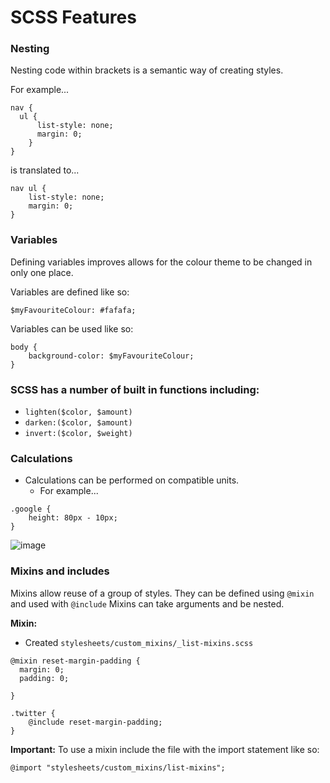 # SCSS Features

### Nesting

Nesting code within brackets is a semantic way of creating styles.

For example...

```
nav {
  ul {
      list-style: none;
      margin: 0;
    }
}
```

is translated to...

```
nav ul {
    list-style: none;
    margin: 0;
}
```

### Variables

Defining variables improves allows for the colour theme to be changed in only one place.

Variables are defined like so:

`$myFavouriteColour: #fafafa; `

Variables can be used like so:

```
body {
    background-color: $myFavouriteColour;
}
```

### SCSS has a number of built in functions including:

- `lighten($color, $amount)`
- `darken:($color, $amount)`
- `invert:($color, $weight)`

### Calculations

- Calculations can be performed on compatible units.
    - For example...

```
.google {
    height: 80px - 10px;
}
```

![image](https://user-images.githubusercontent.com/51911441/68580449-4fcd7500-046e-11ea-86e0-a2adf82ed261.png)

### Mixins and includes

Mixins allow reuse of a group of styles. They can be defined using `@mixin` and used with `@include` Mixins can take arguments and be nested.

**Mixin:**

- Created `stylesheets/custom_mixins/_list-mixins.scss`

```
@mixin reset-margin-padding {
  margin: 0;
  padding: 0;

}
```

```
.twitter {
    @include reset-margin-padding;
}
```

**Important:** To use a mixin include the file with the import statement like so:

`@import "stylesheets/custom_mixins/list-mixins";`

